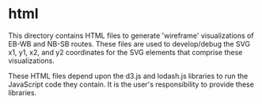# html

This directory contains HTML files to generate 'wireframe' visualizations of EB-WB and NB-SB routes.
These files are used to develop/debug the SVG x1, y1, x2, and y2 coordinates for the SVG <line> elements that comprise these visualizations.

These HTML files depend upon the d3.js and lodash.js libraries to run the JavaScript code they contain.
It is the user's responsibility to provide these libraries.
